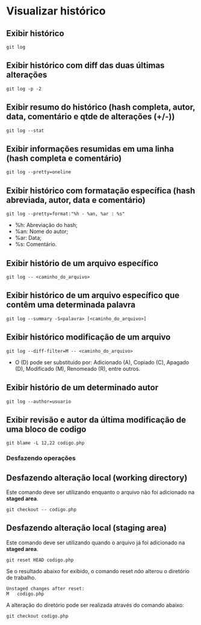 # Visualizar histórico

## Exibir histórico

```GIT
git log
```

## Exibir histórico com diff das duas últimas alterações

```GIT
git log -p -2
```

## Exibir resumo do histórico (hash completa, autor, data, comentário e qtde de alterações (+/-))

```GIT
git log --stat
```

## Exibir informações resumidas em uma linha (hash completa e comentário)

```GIT
git log --pretty=oneline
```

## Exibir histórico com formatação específica (hash abreviada, autor, data e comentário)

```GIT
git log --pretty=format:"%h - %an, %ar : %s"
```

* %h: Abreviação do hash;
* %an: Nome do autor;
* %ar: Data;
* %s: Comentário.

## Exibir histório de um arquivo específico

```GIT
git log -- <caminho_do_arquivo>
```

## Exibir histórico de um arquivo específico que contêm uma determinada palavra

```GIT
git log --summary -S<palavra> [<caminho_do_arquivo>]
```

## Exibir histórico modificação de um arquivo

```GIT
git log --diff-filter=M -- <caminho_do_arquivo>
```

* O (D) pode ser substituido por: Adicionado (A), Copiado (C), Apagado (D), Modificado (M), Renomeado (R), entre outros.

## Exibir histório de um determinado autor

```GIT
git log --author=usuario
```

## Exibir revisão e autor da última modificação de uma bloco de codigo

```GIT
git blame -L 12,22 codigo.php
```

### Desfazendo operações

## Desfazendo alteração local (working directory)

Este comando deve ser utilizando enquanto o arquivo não foi adicionado na **staged area**.

```GIT
git checkout -- codigo.php
```

## Desfazendo alteração local (staging area)

Este comando deve ser utilizando quando o arquivo já foi adicionado na **staged area**.

```GIT
git reset HEAD codigo.php
```

Se o resultado abaixo for exibido, o comando reset *não* alterou o diretório de trabalho.

```CMD
Unstaged changes after reset:
M   codigo.php
```

A alteração do diretório pode ser realizada através do comando abaixo:

```GIT
git checkout codigo.php
```
